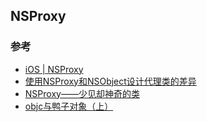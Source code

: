 ## NSProxy

### 参考

- [iOS | NSProxy](http://www.jianshu.com/p/923f119333d8)
- [使用NSProxy和NSObject设计代理类的差异](http://www.tanhao.me/code/160702.html/)
- [NSProxy——少见却神奇的类](http://www.jianshu.com/p/8e700673202b)
- [objc与鸭子对象（上）](http://blog.sunnyxx.com/2014/08/24/objc-duck/)